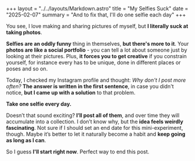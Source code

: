 +++
layout = "../../layouts/Markdown.astro"
title = "My Selfies Suck"
date = "2025-02-07"
summary = "And to fix that, I'll do one selfie each day"
+++

You see, I love making and sharing pictures of myself, but **I literally suck at taking photos**. 

**Selfies are an oddly funny** thing in themselves, **but there's more to it**. Your **photos are like a social portfolio** - you can tell a lot about someone just by looking at their pictures. Plus, **it forces you to get creative** if you constrain yourself, for instance every has to be unique, done in different places or poses and so on.

Today, I checked my Instagram profile and thought: *Why don't I post more often?* **The answer is written in the first sentence**, in case you didn't notice, **but I came up with a solution** to that problem.

**Take one selfie every day.**

Doesn’t that sound exciting? **I’ll post all of them**, and over time they will accumulate into a collection. I don’t know why, but the **idea feels weirdly fascinating**. Not sure if I should set an end date for this mini-experiment, though. Maybe it’s better to let it naturally become a habit and **keep going as long as I can**.

So I guess **I'll start right now**. Perfect way to end this post.